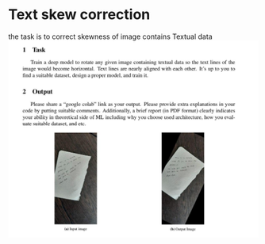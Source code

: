 # Text skew correction
the task is to correct skewness of image contains Textual data 
![alt text](Project%20description.jpg)

